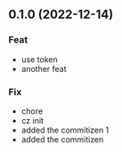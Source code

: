 ## 0.1.0 (2022-12-14)

### Feat

- use token
- another feat

### Fix

- chore
- cz init
- added the commitizen 1
- added the commitizen
